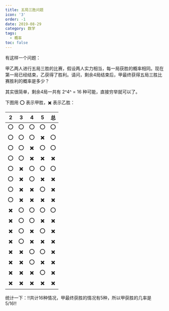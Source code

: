```yaml
---
title: 五局三胜问题
icon: '3'
order: -1
date: 2019-08-29
category: 数学
tags:
  - 概率
toc: false
---
```


有这样一个问题：

甲乙两人进行五局三胜的比赛，假设两人实力相当，每一局获胜的概率相同。现在第一局已经结束，乙获得了胜利。请问，剩余4局结束后，甲最终获得五局三胜比赛胜利的概率是多少？

<!-- more -->

其实很简单，剩余4局一共有 2^4^ = 16 种可能，直接穷举就可以了。

下图用 ⭕ 表示甲胜，✖️ 表示乙胜：

| 2  | 3  | 4  | 5  | 总  |
|:--:|:--:|:--:|:--:|:--:|
| ⭕  | ⭕  | ⭕  | ⭕  | ⭕  |
| ⭕  | ⭕  | ⭕  | ✖️ | ⭕  |
| ⭕  | ⭕  | ✖️ | ⭕  | ⭕  |
| ⭕  | ⭕  | ✖️ | ✖️ | ✖️ |
| ⭕  | ✖️ | ⭕  | ⭕  | ⭕  |
| ⭕  | ✖️ | ⭕  | ✖️ | ✖️ |
| ⭕  | ✖️ | ✖️ | ⭕  | ✖️ |
| ⭕  | ✖️ | ✖️ | ✖️ | ✖️ |
| ✖️ | ⭕  | ⭕  | ⭕  | ⭕  |
| ✖️ | ⭕  | ⭕  | ✖️ | ✖️ |
| ✖️ | ⭕  | ✖️ | ⭕  | ✖️ |
| ✖️ | ⭕  | ✖️ | ✖️ | ✖️ |
| ✖️ | ✖️ | ⭕  | ⭕  | ✖️ |
| ✖️ | ✖️ | ⭕  | ✖️ | ✖️ |
| ✖️ | ✖️ | ✖️ | ⭕  | ✖️ |
| ✖️ | ✖️ | ✖️ | ✖️ | ✖️ |

统计一下：!!共计16种情况，甲最终获胜的情况有5种，所以甲获胜的几率是 5/16!!